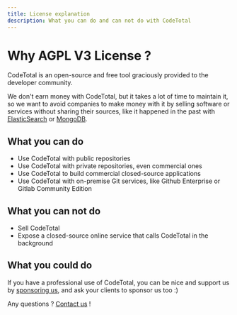 ```yaml
---
title: License explanation
description: What you can do and can not do with CodeTotal
---
```

<!-- markdownlint-disable MD013 -->

# Why AGPL V3 License ?

CodeTotal is an open-source and free tool graciously provided to the developer community.

We don't earn money with CodeTotal, but it takes a lot of time to maintain it, so we want to avoid companies to make money with it by selling software or services without sharing their sources, like it happened in the past with [ElasticSearch](https://www.elastic.co/blog/why-license-change-aws) or [MongoDB](https://techcrunch.com/2018/10/16/mongodb-switches-up-its-open-source-license/).

## What you can do

- Use CodeTotal with public repositories
- Use CodeTotal with private repositories, even commercial ones
- Use CodeTotal to build commercial closed-source applications
- Use CodeTotal with on-premise Git services, like Github Enterprise or Gitlab Community Edition

## What you can not do

- Sell CodeTotal
- Expose a closed-source online service that calls CodeTotal in the background

## What you could do

If you have a professional use of CodeTotal, you can be nice and support us by [sponsoring us](https://megalinter.io/latest/sponsor/), and ask your clients to sponsor us too :)

Any questions ? [Contact us](https://www.ox.security/contact/) !